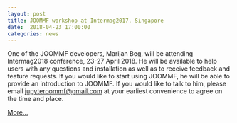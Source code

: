 ```yaml
---
layout: post
title: JOOMMF workshop at Intermag2017, Singapore
date:  2018-04-23 17:00:00
categories: news
---
```


One of the JOOMMF developers, Marijan Beg, will be attending
Intermag2018 conference, 23-27 April 2018. He will be available to
help users with any questions and installation as well as to receive
feedback and feature requests. If you would like to start using
JOOMMF, he will be able to provide an introduction to JOOMMF. If you
would like to talk to him, please email jupyteroommf@gmail.com at your
earliest convenience to agree on the time and place.

[More...](2018-04-23-Intermag-Singapore.md)